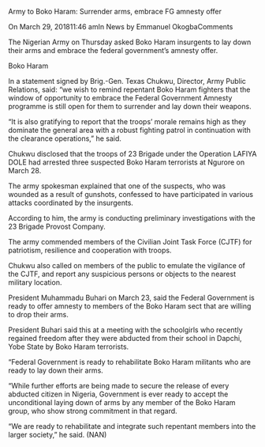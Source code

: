 Army to Boko Haram: Surrender arms, embrace FG amnesty offer

On March 29, 201811:46 amIn News by Emmanuel OkogbaComments

The Nigerian Army on Thursday asked Boko Haram insurgents to lay down their arms and embrace the federal government’s amnesty offer.

Boko Haram

In a statement signed by Brig.-Gen. Texas Chukwu, Director, Army Public Relations, said: “we wish to remind repentant Boko Haram fighters that the window of opportunity to embrace the Federal Government Amnesty programme is still open for them to surrender and lay down their weapons.

“It is also gratifying to report that the troops’ morale remains high as they dominate the general area with a robust fighting patrol in continuation with the clearance operations,” he said.

Chukwu disclosed that the troops of 23 Brigade under the Operation LAFIYA DOLE had arrested three suspected Boko Haram terrorists at Ngurore on March 28.

The army spokesman explained that one of the suspects, who was wounded as a result of gunshots, confessed to have participated in various attacks coordinated by the insurgents.

According to him, the army is conducting preliminary investigations with the 23 Brigade Provost Company.

The army commended members of the Civilian Joint Task Force (CJTF) for patriotism, resilience and cooperation with troops.

Chukwu also called on members of the public to emulate the vigilance of the CJTF, and report any suspicious persons or objects to the nearest military location.

President Muhammadu Buhari on March 23, said the Federal Government is ready to offer amnesty to members of the Boko Haram sect that are willing to drop their arms.

President Buhari said this at a meeting with the schoolgirls who recently regained freedom after they were abducted from their school in Dapchi, Yobe State by Boko Haram terrorists.

“Federal Government is ready to rehabilitate Boko Haram militants who are ready to lay down their arms.

“While further efforts are being made to secure the release of every abducted citizen in Nigeria, Government is ever ready to accept the unconditional laying down of arms by any member of the Boko Haram group, who show strong commitment in that regard.

“We are ready to rehabilitate and integrate such repentant members into the larger society,” he said. (NAN)
